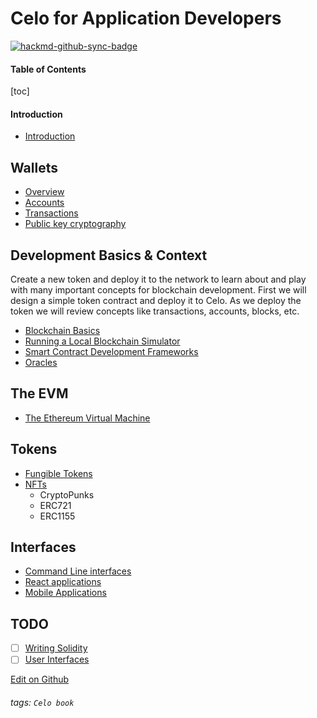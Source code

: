 Celo for Application Developers
===

[![hackmd-github-sync-badge](https://hackmd.io/yvdHPcEEQYifNviqqqKDjw/badge)](https://hackmd.io/yvdHPcEEQYifNviqqqKDjw)

#### Table of Contents

[toc]

#### Introduction

- [Introduction](/cw-TLRWUS7unIqYP-LQ7lw)

Wallets
---

- [Overview](/BTdVTpmKT3K_FBq3aq9M6w)
- [Accounts](/NbAqAX2xSVOiJ5VozYFnww)
- [Transactions](/KxAHDcbVQE-sOXY2i20AhA)
- [Public key cryptography](/k5qoRowgSaKu8fmXGfLe8A)

Development Basics & Context
---

Create a new token and deploy it to the network to learn about and play with many important concepts for blockchain development. First we will design a simple token contract and deploy it to Celo. As we deploy the token we will review concepts like transactions, accounts, blocks, etc. 

- [Blockchain Basics](/l34Lkh1SRQq0GHTeHOw7mA)
- [Running a Local Blockchain Simulator](/V93Ye0RkSdql1LmC-oxsxQ)
- [Smart Contract Development Frameworks](/LJtRL-2TRE2h99F7QwPUaw)
- [Oracles](/uIqDi9b0RM-VDZhDCqRu9A)

The EVM
---

- [The Ethereum Virtual Machine](/5gRKwzRaR7exxtIHsFHbFA)

Tokens
---

- [Fungible Tokens](/_kxXh5gCRgCEQASEElPyPQ)
- [NFTs](/-aKscaTKTUCytodYC7KULg)
    - CryptoPunks
    - ERC721
    - ERC1155

Interfaces
---

- [Command Line interfaces](/6s5XKKsoTea1wy6jYRcCQw)
- [React applications](/R7Z8IAWdQuessKY8CAT9_A)
- [Mobile Applications](/QjwKNpfMSWil7uFSPu3nTQ)

TODO
---

- [ ] [Writing Solidity](/puGzPDCiTUqMggeUXyfbyw)
- [ ] [User Interfaces](/BI6DyDLAQLuGIwvmrSYN7Q)

[Edit on Github](https://github.com/critesjosh/celo-book/edit/main/README.md)

###### tags: `Celo book`

